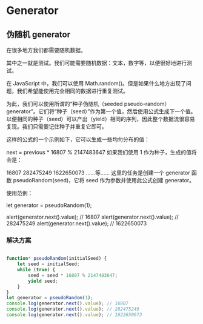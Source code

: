 # Generator

## 伪随机 generator

在很多地方我们都需要随机数据。

其中之一就是测试。我们可能需要随机数据：文本，数字等，以便很好地进行测试。

在 JavaScript 中，我们可以使用 Math.random()。但是如果什么地方出现了问题，我们希望能使用完全相同的数据进行重复测试。

为此，我们可以使用所谓的“种子伪随机（seeded pseudo-random）generator”。它们将“种子（seed）”作为第一个值，然后使用公式生成下一个值。以便相同的种子（seed）可以产出（yield）相同的序列，因此整个数据流很容易复现。我们只需要记住种子并重复它即可。

这样的公式的一个示例如下，它可以生成一些均匀分布的值：

next = previous * 16807 % 2147483647
如果我们使用 1 作为种子，生成的值将会是：

16807
282475249
1622650073
……等……
这里的任务是创建一个 generator 函数 pseudoRandom(seed)，它将 seed 作为参数并使用此公式创建 generator。

使用范例：

let generator = pseudoRandom(1);

alert(generator.next().value); // 16807
alert(generator.next().value); // 282475249
alert(generator.next().value); // 1622650073

### 解决方案

``` javascript

function* pseudoRandom(initialSeed) {
    let seed = initialSeed;
    while (true) {
        seed = seed * 16807 % 2147483647;
        yield seed;
    }
}
let generator = pseudoRandom(1);
console.log(generator.next().value); // 16807
console.log(generator.next().value); // 282475249
console.log(generator.next().value); // 1622650073
```
